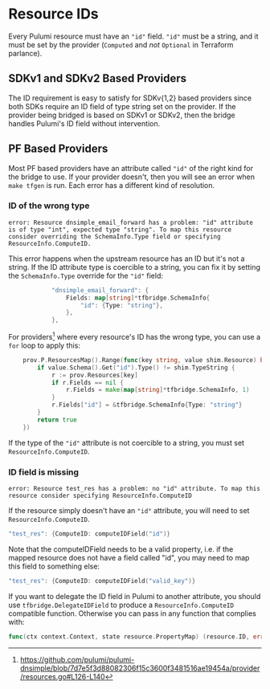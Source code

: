 # Resource IDs

Every Pulumi resource must have an `"id"` field. `"id"` must be a string, and it must be
set by the provider (`Computed` and *not* `Optional` in Terraform parlance).

## SDKv1 and SDKv2 Based Providers

The ID requirement is easy to satisfy for SDKv{1,2} based providers since both SDKs
require an ID field of type string set on the provider. If the provider being bridged is
based on SDKv1 or SDKv2, then the bridge handles Pulumi's ID field without intervention.

## PF Based Providers

Most PF based providers have an attribute called `"id"` of the right kind for the bridge
to use. If your provider doesn't, then you will see an error when `make tfgen` is
run. Each error has a different kind of resolution.

### ID of the wrong type

```
error: Resource dnsimple_email_forward has a problem: "id" attribute is of type "int", expected type "string". To map this resource consider overriding the SchemaInfo.Type field or specifying ResourceInfo.ComputeID.
```

This error happens when the upstream resource has an ID but it's not a string. If the ID
attribute type is coercible to a string, you can fix it by setting the `SchemaInfo.Type` override
for the `"id"` field:

```go
			"dnsimple_email_forward": {
				Fields: map[string]*tfbridge.SchemaInfo{
					"id": {Type: "string"},
				},
			},
```


For providers[^1] where every resource's ID has the wrong type, you can use a `for` loop to apply this:

```go
	prov.P.ResourcesMap().Range(func(key string, value shim.Resource) bool {
		if value.Schema().Get("id").Type() != shim.TypeString {
			r := prov.Resources[key]
			if r.Fields == nil {
				r.Fields = make(map[string]*tfbridge.SchemaInfo, 1)
			}
			r.Fields["id"] = &tfbridge.SchemaInfo{Type: "string"}
		}
		return true
	})
```

If the type of the `"id"` attribute is not coercible to a string, you must set `ResourceInfo.ComputeID`.


[^1]: https://github.com/pulumi/pulumi-dnsimple/blob/7d7e5f3d88082306f15c3600f3481516ae19454a/provider/resources.go#L126-L140

### ID field is missing

```
error: Resource test_res has a problem: no "id" attribute. To map this resource consider specifying ResourceInfo.ComputeID
```

If the resource simply doesn't have an `"id"` attribute, you will need to set `ResourceInfo.ComputeID`. 

```go
"test_res": {ComputeID: computeIDField("id")}
```

Note that the computeIDField needs to be a valid property, i.e. if the mapped resource does not have a field called "id",
you may need to map this field to something else:

```go
"test_res": {ComputeID: computeIDField("valid_key")}
```

If you want to delegate the ID field in Pulumi to another attribute, you should use `tfbridge.DelegateIDField` to produce a `ResourceInfo.ComputeID` compatible function. 
Otherwise you can pass in any function that complies with:

```go
func(ctx context.Context, state resource.PropertyMap) (resource.ID, error)
```
